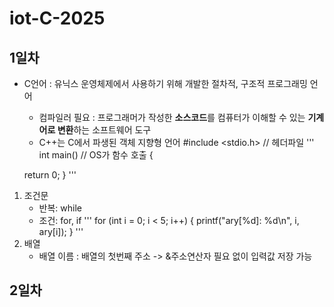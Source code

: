 # iot-C-2025
## 1일차
- C언어
: 유닉스 운영체제에서 사용하기 위해 개발한 절차적, 구조적 프로그래밍 언어
    - 컴파일러 필요 : 프로그래머가 작성한 **소스코드**를 컴퓨터가 이해할 수 있는 **기계어로 변환**하는 소프트웨어 도구
    - C++는 C에서 파생된 객체 지향형 언어 
#include <stdio.h>     // 헤더파일
'''
int main()              // OS가 함수 호출
{
    
    return 0;
}
'''
1. 조건문
    - 반복: while
    - 조건: for, if
'''
for (int i = 0; i < 5; i++) {
	printf("ary[%d]: %d\n", i, ary[i]);
}
'''
2. 배열
    - 배열 이름 : 배열의 첫번째 주소 -> &주소연산자 필요 없이 입력값 저장 가능

## 2일차